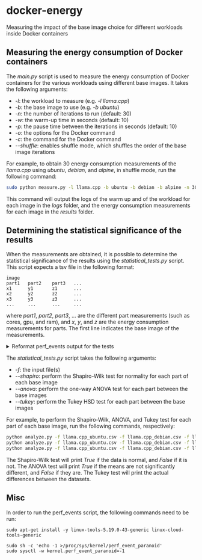 # docker-energy
Measuring the impact of the base image choice for different workloads inside Docker containers

## Measuring the energy consumption of Docker containers
The _main.py_ script is used to measure the energy consumption of Docker containers for the various workloads using different base images.
It takes the following arguments:
- _-l_: the workload to measure (e.g. _-l llama.cpp_)
- _-b_: the base image to use (e.g. _-b ubuntu_)
- _-n_: the number of iterations to run (default: 30)
- _-w_: the warm-up time in seconds (default: 10)
- _-p_: the pause time between the iterations in seconds (default: 10)
- _-o_: the options for the Docker command
- _-c_: the command for the Docker command
- _--shuffle_: enables shuffle mode, which shuffles the order of the base image iterations

For example, to obtain 30 energy consumption measurements of the _llama.cpp_ using _ubuntu_, _debian_, and _alpine_, in shuffle mode, run the following command:
```bash
sudo python measure.py -l llama.cpp -b ubuntu -b debian -b alpine -n 30 --shuffle
```

This command will output the logs of the warm up and of the workload for each image in the _logs_ folder, and the energy consumption measurements for each image in the _results_ folder.

## Determining the statistical significance of the results
When the measurements are obtained, it is possible to determine the statistical significance of the results using the _statistical_tests.py_ script.
This script expects a tsv file in the following format:
```tsv
image
part1   part2    part3   ...
x1      y1       z1      ...
x2      y2       z2      ...
x3      y3       z3      ...
...     ...      ...     ...
```
where _part1_, _part2_, _part3_, ... are the different part measurements (such as cores, gpu, and ram), and _x_, _y_, and _z_ are the energy consumption measurements for parts. The first line indicates the base image of the measurements.

<details>
  <summary>Reformat perf_events output for the tests</summary>

  In order to use the _statistical_tests.py_ script, the output of the perf_events script needs to be reformatted. This can be done using the following command:
  ```bash
    python parse.py -f input_file.txt
  ```

</details>

The _statistical_tests.py_ script takes the following arguments:
- _-f_: the input file(s)
- _--shapiro_: perform the Shapiro-Wilk test for normality for each part of each base image
- _--anova_: perform the one-way ANOVA test for each part between the base images
- _--tukey_: perform the Tukey HSD test for each part between the base images

For example, to perform the Shapiro-Wilk, ANOVA, and Tukey test for each part of each base image, run the following commands, respectively:
```bash
python analyze.py -f llama.cpp_ubuntu.csv -f llama.cpp_debian.csv -f llama.cpp_alpine.csv --shapiro
python analyze.py -f llama.cpp_ubuntu.csv -f llama.cpp_debian.csv -f llama.cpp_alpine.csv --anova
python analyze.py -f llama.cpp_ubuntu.csv -f llama.cpp_debian.csv -f llama.cpp_alpine.csv --tukey
```

The Shapiro-Wilk test will print _True_ if the data is normal, and _False_ if it is not.
The ANOVA test will print _True_ if the means are not significantly different, and _False_ if they are.
The Tukey test will print the actual differences between the datasets.

## Misc
In order to run the perf_events script, the following commands need to be run:
```
sudo apt-get install -y linux-tools-5.19.0-43-generic linux-cloud-tools-generic

sudo sh -c 'echo -1 >/proc/sys/kernel/perf_event_paranoid'
sudo sysctl -w kernel.perf_event_paranoid=-1
```